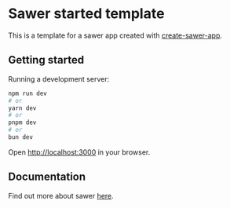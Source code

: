 # Sawer started template

This is a template for a sawer app created with
[create-sawer-app](https://github.com/mrozio13pl/sawer).

## Getting started

Running a development server:

```bash
npm run dev
# or
yarn dev
# or
pnpm dev
# or
bun dev
```

Open [http://localhost:3000](http://localhost:3000) in your browser.

## Documentation

Find out more about sawer [here](https://github.com/mrozio13pl/sawer).
